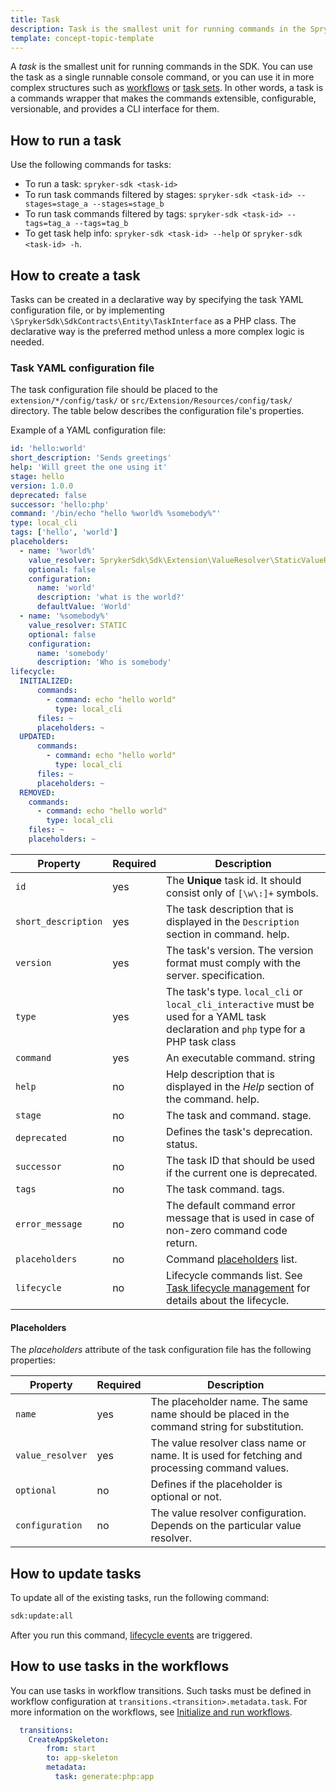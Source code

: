 ```yaml
---
title: Task
description: Task is the smallest unit for running commands in the Spryker SDK which serves as a command wrapper.
template: concept-topic-template
---
```


A *task* is the smallest unit for running commands in the SDK.
You can use the task as a single runnable console command, or you can use it in more complex structures such as [workflows](/docs/sdk/dev/initialize-and-run-workflows.html) or [task sets](/docs/sdk/dev/task-set.html).
In other words, a task is a commands wrapper that makes the commands extensible, configurable, versionable, and provides a CLI interface for them.

## How to run a task

Use the following commands for tasks:

- To run a task: `spryker-sdk <task-id>`
- To run task commands filtered by stages: `spryker-sdk <task-id> --stages=stage_a --stages=stage_b` 
- To run task commands filtered by tags: `spryker-sdk <task-id> --tags=tag_a --tags=tag_b` 
- To get task help info: `spryker-sdk <task-id> --help` or `spryker-sdk <task-id> -h`.

## How to create a task

Tasks can be created in a declarative way by specifying the task YAML configuration file, or by implementing `\SprykerSdk\SdkContracts\Entity\TaskInterface` as a PHP class.
The declarative way is the preferred method unless a more complex logic is needed.

### Task YAML configuration file

The task configuration file should be placed to the `extension/*/config/task/` or `src/Extension/Resources/config/task/` directory. The table below describes the configuration file's properties.

Example of a YAML configuration file: 

```yaml
id: 'hello:world'
short_description: 'Sends greetings'
help: 'Will greet the one using it'
stage: hello
version: 1.0.0
deprecated: false
successor: 'hello:php'
command: '/bin/echo "hello %world% %somebody%"'
type: local_cli
tags: ['hello', 'world']
placeholders:
  - name: '%world%'
    value_resolver: SprykerSdk\Sdk\Extension\ValueResolver\StaticValueResolver
    optional: false
    configuration:
      name: 'world'
      description: 'what is the world?'
      defaultValue: 'World'
  - name: '%somebody%'
    value_resolver: STATIC
    optional: false
    configuration:
      name: 'somebody'
      description: 'Who is somebody'
lifecycle:
  INITIALIZED:
      commands:
        - command: echo "hello world"
          type: local_cli
      files: ~
      placeholders: ~
  UPDATED:
      commands:
        - command: echo "hello world"
          type: local_cli
      files: ~
      placeholders: ~
  REMOVED:
    commands:
      - command: echo "hello world"
        type: local_cli
    files: ~
    placeholders: ~
```

| Property            | Required | Description                                                                                                                   |
|---------------------|----------|-------------------------------------------------------------------------------------------------------------------------------|
| `id`                | yes      | The __Unique__ task id. It should consist only of `[\w\:]+` symbols.                                                                  |
| `short_description` | yes      | The task description that is displayed in the `Description` section in command. help.                                                    |
| `version`           | yes      | The task's version. The version format must comply with the server. specification.                                                                            |
| `type`              | yes      | The task's type. `local_cli` or `local_cli_interactive` must be used for a YAML task declaration and `php` type for a PHP task class |
| `command`           | yes      | An executable command. string                                                                                                  |
| `help`              | no       | Help description that is displayed in the *Help* section of the command. help.                                                           |
| `stage`             | no       | The task and command. stage.                                                                                                        |
| `deprecated`        | no       | Defines the task's deprecation. status.                                                                                           |
| `successor`         | no       | The task ID that should be used if the current one is deprecated.                                                          |
| `tags`              | no       | The task command. tags.                                                                                                             |
| `error_message`     | no       | The default command error message that is used in case of non-zero command code return.                                             |
| `placeholders`      | no       | Command [placeholders](#placeholders)   list.                                                                  |
| `lifecycle`         | no       | Lifecycle commands list. See [Task lifecycle management](/docs/sdk/dev/task-lifecycle-management.html) for details about the lifecycle.                                                                  |

#### Placeholders

The *placeholders* attribute of the task configuration file has the following properties:

| Property         | Required | Description                                                                                                                      |
|------------------|----------|----------------------------------------------------------------------------------------------------------------------------------|
| `name`           | yes      | The placeholder name. The same name should be placed in the command string for substitution. |
| `value_resolver` | yes      | The value resolver class name or name. It is used for fetching and processing command values.                                             |
| `optional`       | no       | Defines if the placeholder is optional or not.                                                                                          |
| `configuration`  | no       | The value resolver configuration. Depends on the particular value resolver.                                                               |

## How to update tasks

To update all of the existing tasks, run the following command: 

```bash
sdk:update:all
```
After you run this command, [lifecycle events](/docs/sdk/dev/task-lifecycle-management.html) are triggered.

## How to use tasks in the workflows

You can use tasks in workflow transitions.
Such tasks must be defined in workflow configuration at `transitions.<transition>.metadata.task`.
For more information on the workflows, see [Initialize and run workflows](/docs/sdk/dev/initialize-and-run-workflows.html).

```yaml
  transitions:
    CreateAppSkeleton:
        from: start
        to: app-skeleton
        metadata:
          task: generate:php:app
```
